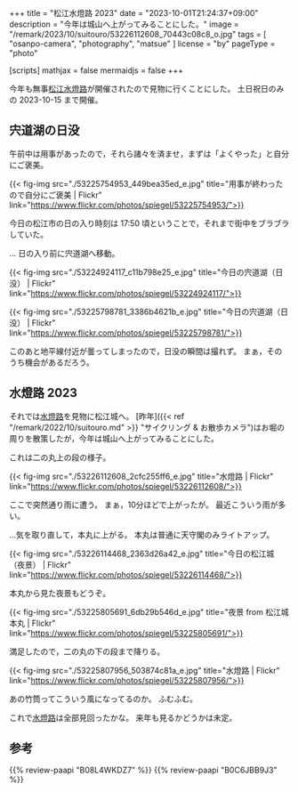 +++
title = "松江水燈路 2023"
date =  "2023-10-01T21:24:37+09:00"
description = "今年は城山へ上がってみることにした。"
image = "/remark/2023/10/suitouro/53226112608_70443c08c8_o.jpg"
tags = [ "osanpo-camera", "photography", "matsue" ]
license = "by"
pageType = "photo"

[scripts]
  mathjax = false
  mermaidjs = false
+++

今年も無事[松江水燈路]が開催されたので見物に行くことにした。
土日祝日のみの 2023-10-15 まで開催。

## 宍道湖の日没

午前中は用事があったので，それら諸々を済ませ，まずは「よくやった」と自分にご褒美。

{{< fig-img src="./53225754953_449bea35ed_e.jpg" title="用事が終わったので自分にご褒美 | Flickr" link="https://www.flickr.com/photos/spiegel/53225754953/">}}

今日の松江市の日の入り時刻は 17:50 頃ということで，それまで街中をブラブラしていた。

... 日の入り前に宍道湖へ移動。

{{< fig-img src="./53224924117_c11b798e25_e.jpg" title="今日の宍道湖（日没） | Flickr" link="https://www.flickr.com/photos/spiegel/53224924117/">}}

{{< fig-img src="./53225798781_3386b4621b_e.jpg" title="今日の宍道湖（日没） | Flickr" link="https://www.flickr.com/photos/spiegel/53225798781/">}}

このあと地平線付近が曇ってしまったので，日没の瞬間は撮れず。
まぁ，そのうち機会があるだろう。

## 水燈路 2023

それでは[水燈路][松江水燈路]を見物に松江城へ。
[昨年]({{< ref "/remark/2022/10/suitouro.md" >}} "サイクリング & お散歩カメラ")はお堀の周りを散策したが，今年は城山へ上がってみることにした。

これは二の丸上の段の様子。

{{< fig-img src="./53226112608_2cfc255ff6_e.jpg" title="水燈路 | Flickr" link="https://www.flickr.com/photos/spiegel/53226112608/">}}

ここで突然通り雨に遭う。
まぁ，10分ほどで上がったが。
最近こういう雨が多い。

...気を取り直して，本丸に上がる。
本丸は普通に天守閣のみライトアップ。

{{< fig-img src="./53226114468_2363d26a42_e.jpg" title="今日の松江城（夜景） | Flickr" link="https://www.flickr.com/photos/spiegel/53226114468/">}}

本丸から見た夜景もどうぞ。

{{< fig-img src="./53225805691_6db29b546d_e.jpg" title="夜景 from 松江城本丸 | Flickr" link="https://www.flickr.com/photos/spiegel/53225805691/">}}

満足したので，二の丸の下の段まで降りる。

{{< fig-img src="./53225807956_503874c81a_e.jpg" title="水燈路 | Flickr" link="https://www.flickr.com/photos/spiegel/53225807956/">}}

あの竹筒ってこういう風になってるのか。
ふむふむ。

これで[水燈路][松江水燈路]は全部見回ったかな。
来年も見るかどうかは未定。

[松江水燈路]: https://www.suitouro.jp/ "【公式サイト】松江水燈路 2023|9.23-10.15の(土,日,祝) 開催"

## 参考

{{% review-paapi "B08L4WKDZ7" %}} <!-- PowerShot ZOOM -->
{{% review-paapi "B0C6JBB9J3" %}} <!-- クリィミーマミ 40周年 -->
